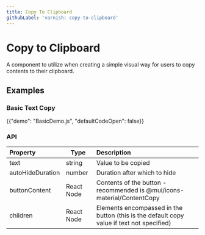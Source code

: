 ```yaml
---
title: Copy To Clipboard
githubLabel: 'varnish: copy-to-clipboard'
---
```


# Copy to Clipboard

<p class="description">A component to utilize when creating a simple visual way for users to copy contents to their clipboard.</p>

## Examples

### Basic Text Copy

{{"demo": "BasicDemo.js", "defaultCodeOpen": false}}

### API

| Property         | Type       | Description                                                                               |
| :--------------- | ---------- | :---------------------------------------------------------------------------------------- |
| text             | string     | Value to be copied                                                                        |
| autoHideDuration | number     | Duration after which to hide                                                              |
| buttonContent    | React Node | Contents of the button - recommended is @mui/icons-material/ContentCopy                   |
| children         | React Node | Elements encompassed in the button (this is the default copy value if text not specified) |